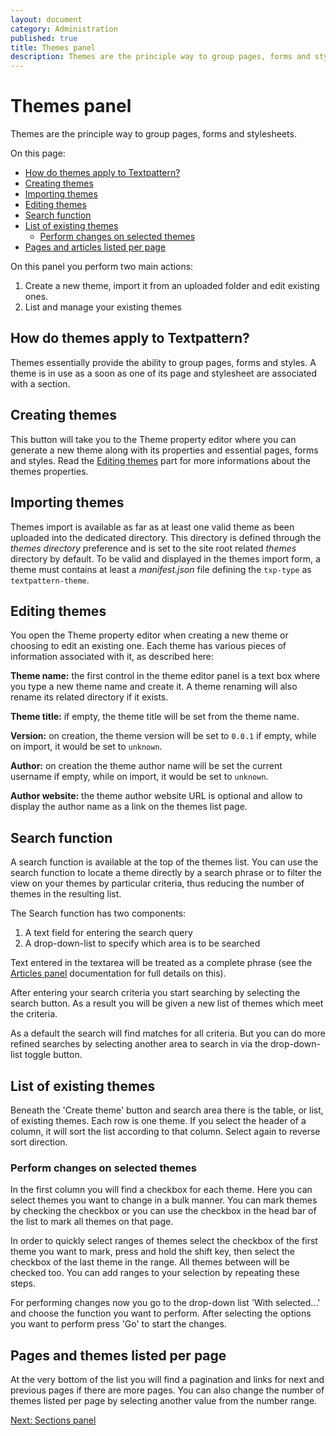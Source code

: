 ```yaml
---
layout: document
category: Administration
published: true
title: Themes panel
description: Themes are the principle way to group pages, forms and stylesheets.
---
```


# Themes panel

Themes are the principle way to group pages, forms and stylesheets.

On this page:

* [How do themes apply to Textpattern?](#how-do-themes-apply-to-textpattern)
* [Creating themes](#creating-themes)
* [Importing themes](#importing-themes)
* [Editing themes](#editing-themes)
* [Search function](#search-function)
* [List of existing themes](#list-of-existing-themes)
  * [Perform changes on selected themes](#perform-changes-on-selected-themes)
* [Pages and articles listed per page](#pages-and-themes-listed-per-page)

On this panel you perform two main actions:

1. Create a new theme, import it from an uploaded folder and edit existing ones.
2. List and manage your existing themes

## How do themes apply to Textpattern?

Themes essentially provide the ability to group pages, forms and styles. A theme is in use as a soon as one of its page and stylesheet are associated with a section.

## Creating themes

This button will take you to the Theme property editor where you can generate a new theme along with its properties and essential pages, forms and styles. Read the [Editing themes](#editing-themes) part for more informations about the themes properties.

## Importing themes

Themes import is available as far as at least one valid theme as been uploaded into the dedicated directory.
This directory is defined through the _themes directory_ preference and is set to the site root related _themes_ directory by default.
To be valid and displayed in the themes import form, a theme must contains at least a _manifest.json_ file defining the `txp-type` as `textpattern-theme`.

## Editing themes

You open the Theme property editor when creating a new theme or choosing to edit an existing one. Each theme has various pieces of information associated with it, as described here:

**Theme name:** the first control in the theme editor panel is a text box where you type a new theme name and create it. A theme renaming will also rename its related directory if it exists.

**Theme title:** if empty, the theme title will be set from the theme name.

**Version:** on creation, the theme version will be set to `0.0.1` if empty, while on import, it would be set to `unknown`.

**Author:** on creation the theme author name will be set the current username if empty, while on import, it would be set to  `unknown`.

**Author website:** the theme author website URL is optional and allow to display the author name as a link on the themes list page.

## Search function

A search function is available at the top of the themes list. You can use the search function to locate a theme directly by a search phrase or to filter the view on your themes by particular criteria, thus reducing the number of themes in the resulting list.

The Search function has two components:

1. A text field for entering the search query
2. A drop-down-list to specify which area is to be searched

Text entered in the textarea will be treated as a complete phrase (see the [Articles panel](https://docs.textpattern.io/administration/articles-panel) documentation for full details on this).

After entering your search criteria you start searching by selecting the search button. As a result you will be given a new list of themes which meet the criteria.

As a default the search will find matches for all criteria. But you can do more refined searches by selecting another area to search in via the drop-down-list toggle button.

## List of existing themes

Beneath the 'Create theme' button and search area there is the table, or list, of existing themes. Each row is one theme. If you select the header of a column, it will sort the list according to that column. Select again to reverse sort direction.

### Perform changes on selected themes

In the first column you will find a checkbox for each theme. Here you can select themes you want to change in a bulk manner. You can mark themes by checking the checkbox or you can use the checkbox in the head bar of the list to mark all themes on that page.

In order to quickly select ranges of themes select the checkbox of the first theme you want to mark, press and hold the shift key, then select the checkbox of the last theme in the range. All themes between will be checked too. You can add ranges to your selection by repeating these steps.

For performing changes now you go to the drop-down list 'With selected...' and choose the function you want to perform. After selecting the options you want to perform press 'Go' to start the changes.

## Pages and themes listed per page

At the very bottom of the list you will find a pagination and links for next and previous pages if there are more pages. You can also change the number of themes listed per page by selecting another value from the number range.

[Next: Sections panel](https://docs.textpattern.io/administration/sections-panel)
